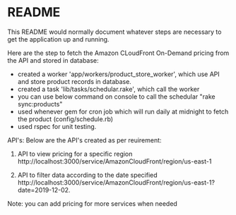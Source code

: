 # README

This README would normally document whatever steps are necessary to get the application up and running.

Here are the step to fetch the Amazon CLoudFront On-Demand pricing from the API and stored in database:
- created a worker 'app/workers/product_store_worker', which use API and store product records in database.
- created a task 'lib/tasks/schedular.rake', which call the worker
- you can use below command on console to call the schedular
	"rake sync:products"
- used whenever gem for cron job which will run daily at midnight to fetch the product (config/schedule.rb)
- used rspec for unit testing.

API's:
Below are the API's created as per reuirement:
1. API to view pricing for a specific region
http://localhost:3000/service/AmazonCloudFront/region/us-east-1

2. API to filter data according to the date specified
http://localhost:3000/service/AmazonCloudFront/region/us-east-1?date=2019-12-02.


Note: you can add pricing for more services when needed
